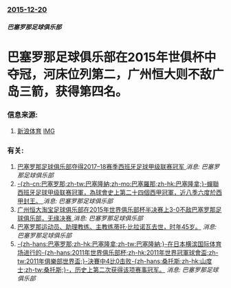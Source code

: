 ### [2015-12-20](/news/2015/12/20/index.md)

##### 巴塞罗那足球俱乐部
# 巴塞罗那足球俱乐部在2015年世俱杯中夺冠，河床位列第二，广州恒大则不敌广岛三箭，获得第四名。 




### 信息来源:

1. [新浪体育](http://sports.sina.com.cn/china/afccl/2015-12-20/doc-ifxmszek7399470.shtml) [IMG](http://n.sinaimg.cn/sports/transform/20151220/IsC0-fxmttcq1787130.jpg)

### 有关:

1. [巴塞罗那足球俱乐部夺得2017–18赛季西班牙足球甲级联赛冠军 ](/zh/news/2018/05/1/巴塞罗那足球俱乐部夺得2017-18赛季西班牙足球甲级联赛冠军.md) _消息: 巴塞罗那足球俱乐部_
2. [ -{zh-cn:巴塞罗那;zh-tw:巴塞隆納;zh-mo:巴塞羅那;zh-hk:巴塞隆拿;}-蟬聯西班牙足球甲级联赛冠軍，為球會史上第二十四個西甲冠軍，近八季六度於西甲封王。 ](/zh/news/2016/05/14/zh-cn-巴塞罗那-zh-tw-巴塞隆納-zh-mo-巴塞羅那-zh-hk-巴塞隆拿-蟬聯西班牙足球甲级联赛.md) _消息: 巴塞罗那足球俱乐部_
3. [广州恒大淘宝足球俱乐部在2015年世界俱乐部杯半决赛上3-0不敌巴塞罗那足球俱乐部，无缘决赛 ](/zh/news/2015/12/17/广州恒大淘宝足球俱乐部在2015年世界俱乐部杯半决赛上3-0不敌巴塞罗那足球俱乐部-无缘决赛.md) _消息: 巴塞罗那足球俱乐部_
4. [ 巴塞罗那运动员、助理教练、主教练蒂托·比拉诺瓦去世，时年45岁。](/zh/news/2014/04/25/巴塞罗那运动员-助理教练-主教练蒂托-比拉诺瓦去世-时年45岁.md) _消息: 巴塞罗那足球俱乐部_
5. [-{zh-hans:巴塞罗那;zh-hk:巴塞隆拿;zh-tw:巴塞隆納;}-在日本横滨国际体育场进行的-{zh-hans:2011年世界俱乐部杯;zh-hk:2011年世界冠軍球會盃;zh-tw:2011年俱樂部世界盃;}-決賽中4比0击败-{zh-hans:桑托斯;zh-hk:山度士;zh-tw:桑托斯;}-，历史上第二次获得该项赛事冠军。](/zh/news/2011/12/18/zh-hans-巴塞罗那-zh-hk-巴塞隆拿-zh-tw-巴塞隆納-在日本横滨国际体育场进行的-zh-han.md) _消息: 巴塞罗那足球俱乐部_
